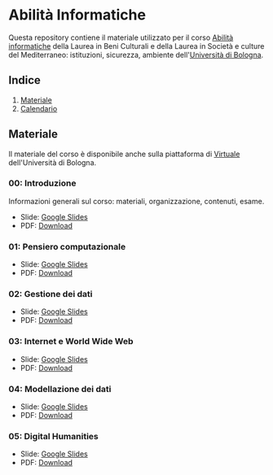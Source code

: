 # Abilità Informatiche
Questa repository contiene il materiale utilizzato per il corso [Abilità informatiche]([https://www.unibo.it/it/didattica/insegnamenti/insegnamento/2022/393680](https://www.unibo.it/it/didattica/insegnamenti/insegnamento/2023/455803)) della Laurea in Beni Culturali e della Laurea in Società e culture del Mediterraneo: istituzioni, sicurezza, ambiente dell'[Università di Bologna](http://www.unibo.it).

## Indice
1. [Materiale](#materiale)
2. [Calendario](#calendario)

## Materiale
Il materiale del corso è disponibile anche sulla piattaforma di [Virtuale](https://virtuale.unibo.it) dell'Università di Bologna.

### 00: Introduzione
Informazioni generali sul corso: materiali, organizzazione, contenuti, esame.
* Slide: [Google Slides](https://docs.google.com/presentation/d/1p-7EZ7tsnlpEuVOzFB3oFt0S5815NdtlOki-uRY5KXI/edit?usp=sharing)
* PDF: [Download](#)

### 01: Pensiero computazionale
* Slide: [Google Slides](#)
* PDF: [Download](#)

### 02: Gestione dei dati
* Slide: [Google Slides](#)
* PDF: [Download](#)

### 03: Internet e World Wide Web
* Slide: [Google Slides](#)
* PDF: [Download](#)

### 04: Modellazione dei dati
* Slide: [Google Slides](#)
* PDF: [Download](#)

### 05: Digital Humanities
* Slide: [Google Slides](#)
* PDF: [Download](#)
